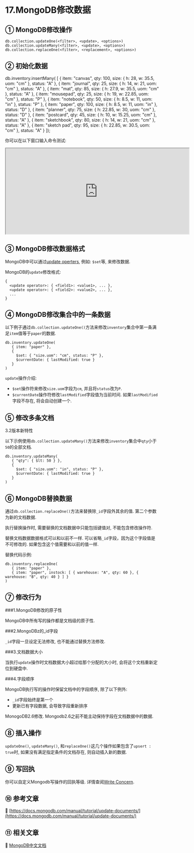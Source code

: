17.MongoDB修改数据
===

① MongoDB修改操作
---

```
db.collection.updateOne(<filter>, <update>, <options>)
db.collection.updateMany(<filter>, <update>, <options>)
db.collection.replaceOne(<filter>, <replacement>, <options>)
```

② 初始化数据
---

db.inventory.insertMany( [
   { item: "canvas", qty: 100, size: { h: 28, w: 35.5, uom: "cm" }, status: "A" },
   { item: "journal", qty: 25, size: { h: 14, w: 21, uom: "cm" }, status: "A" },
   { item: "mat", qty: 85, size: { h: 27.9, w: 35.5, uom: "cm" }, status: "A" },
   { item: "mousepad", qty: 25, size: { h: 19, w: 22.85, uom: "cm" }, status: "P" },
   { item: "notebook", qty: 50, size: { h: 8.5, w: 11, uom: "in" }, status: "P" },
   { item: "paper", qty: 100, size: { h: 8.5, w: 11, uom: "in" }, status: "D" },
   { item: "planner", qty: 75, size: { h: 22.85, w: 30, uom: "cm" }, status: "D" },
   { item: "postcard", qty: 45, size: { h: 10, w: 15.25, uom: "cm" }, status: "A" },
   { item: "sketchbook", qty: 80, size: { h: 14, w: 21, uom: "cm" }, status: "A" },
   { item: "sketch pad", qty: 95, size: { h: 22.85, w: 30.5, uom: "cm" }, status: "A" }
]);


你可以在以下窗口输入命令测试:

<iframe class="mws-root" allowfullscreen="" sandbox="allow-scripts allow-same-origin" width="600" height="280" src="https://mws.mongodb.com/?version=3.4"></iframe>

③ MongoDB修改数据格式
---

MongoDB中可以通过[update operters](https://docs.mongodb.com/manual/reference/operator/update), 例如: `$set`等, 来修改数据.

MongoDB的`update`修改格式:

```
{
  <update operator>: { <field1>: <value1>, ... },
  <update operator>: { <field2>: <value2>, ... },
  ...
}
```

④ MongoDB修改集合中的一条数据
---


以下例子通过`db.collection.updateOne()`方法来修改`inventory`集合中第一条满足`item`值等于`paper`的数据.

```
db.inventory.updateOne(
   { item: "paper" },
   {
     $set: { "size.uom": "cm", status: "P" },
     $currentDate: { lastModified: true }
   }
)
```

`update`操作介绍:

* `$set`操作符来修改`size.uom`字段为`cm`, 并且将`status`改为`P`.
* `$currentDate`操作符修改`lastModified`字段值为当前时间. 如果`lastModified`字段不存在, 将会自动创建一个.

⑤ 修改多条文档
---

3.2版本新特性

以下示例使用`db.collection.updateMany()`方法来修改`inventory`集合中`qty`小于`50`的全部文档.

```
db.inventory.updateMany(
   { "qty": { $lt: 50 } },
   {
     $set: { "size.uom": "in", status: "P" },
     $currentDate: { lastModified: true }
   }
)
```

⑥ MongoDB替换数据
---

通过`db.collection.replaceOne()`方法来替换除`_id`字段外其余的值. 第二个参数为新的文档数据.

执行替换操作时, 需要替换的文档数据中只能包括键值对, 不能包含修改操作符.

替换文档数据数据格式可以和以前不一样. 可以省略`_id`字段，因为这个字段值是不可修改的. 如果包含这个值需要和以前的值一样.

替换代码示例:

```
db.inventory.replaceOne(
   { item: "paper" },
   { item: "paper", instock: [ { warehouse: "A", qty: 60 }, { warehouse: "B", qty: 40 } ] }
)
```

⑦ 修改行为
---

###1.MongoDB修改的原子性

MongoDB中所有写的操作都是文档级的原子性.

###2.MongoDBz的_id字段

`_id`字段一旦设定无法修改, 也不能通过替换方法修改.

###3.文档数据大小

当执行`update`操作时文档数据大小超过给那个分配的大小时, 会将这个文档重新定位到硬盘中.

###4.字段顺序

MongoDB执行写的操作时保留文档中的字段顺序, 除了以下例外:

* `_id`字段始终是第一个
* 更新已有字段数据, 会导致字段重新排序

MonogoDB2.6修改.
Mongodb2.6之前不能主动保持字段在文档数据中的数据.

⑧ 插入操作
---

`updateOne()`, `updateMany()`, 和`replaceOne()`这几个操作如果包含了`upsert : true`时, 如果没有满足指定条件的文档存在, 则自动插入新的数据.


⑨ 写回执
---

你可以自定义Mongodb写操作的回执等级. 详情查阅[Write Concern](https://docs.mongodb.com/manual/reference/write-concern/).

⑩ 参考文章
---

📖 [https://docs.mongodb.com/manual/tutorial/update-documents/](https://docs.mongodb.com/manual/tutorial/update-documents/)

⑪ 相关文章
---

📖 [MongoDB中文文档](http://localhost/article/mongodb/index.html)









